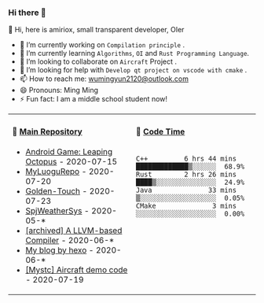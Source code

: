 ### Hi there 👋

:baby_chick: Hi, here is amiriox, small transparent developer, OIer

<!--
**AMIRIOX/AMIRIOX** is a ✨ _special_ ✨ repository because its `README.md` (this file) appears on your GitHub profile.
-->

<!--Here are some ideas to get you started:-->

- 🔭 I’m currently working on `Compilation principle` .
- 🌱 I’m currently learning `Algorithms`, `OI` and `Rust Programming Language`.
- 👯 I’m looking to collaborate on `Aircraft` Project . 
- 🤔 I’m looking for help with `Develop qt project on vscode with cmake` .
- 📫 How to reach me: [wumingyun2120@outlook.com](mailto://wumingyun2120@outlook.com)
- 😄 Pronouns: Ming Ming 
- ⚡ Fun fact: I am a middle school student now!
<!-- 💬 Ask me about `wumingyun2120@outlook.com` .-->
<table>
<tr>
<td valign="top" width="50%">

#### 🔭 <a href="https://github.com/AMIRIOX?tab=repositories" target="_blank">Main Repository</a>
* <a href='https://github.com/AMIRIOX/leaping-octopus' target='_blank'>Android Game: Leaping Octopus</a> - 2020-07-15
* <a href='https://github.com/AMIRIOX/MyLuoguRepo' target='_blank'>MyLuoguRepo</a> - 2020-07-20
* <a href='https://github.com/AMIRIOX/Golden-Touch' target='_blank'>Golden-Touch</a> - 2020-07-23
* <a href='https://github.com/AMIRIOX/SpjWeather' target='_blank'>SpjWeatherSys</a> - 2020-05-*
* <a href='https://github.com/AMIRIOX/JvavLlvmCompiler' target='_blank'>[archived] A LLVM-based Compiler</a> - 2020-06-*
* <a href='https://github.com/AMIRIOX/AMIRIOX.github.io' target='_blank'>My blog by hexo</a> - 2020-06-*
* <a href='https://github.com/MystaticDevelopers/aircraft-demo' target='_blank'>[Mystc] Aircraft demo code</a> - 2020-07-19

</td>
<td valign="top" width="50%">
 
#### 🤔 <a href="#" target="_blank">Code Time</a>
 
```text

C++         6 hrs 44 mins  █████████████▒░░░░░░  68.9% 
Rust        2 hrs 26 mins  ████▒░░░░░░░░░░░░░░░  24.9% 
Java              33 mins  ▒░░░░░░░░░░░░░░░░░░░  0.05% 
CMake              3 mins  ░░░░░░░░░░░░░░░░░░░░  0.00% 

```
</td>
</tr>
<!--<tr>
<td valign="top" width="50%">
#### 📫 <a href="https://amiriox.github.io/" target="_blank">Recent Blog</a>
* <a href='https://amiriox.github.io/2020/07/20/C001-%E7%AC%AC%E4%B8%80%E4%B8%AAhelloworld%E6%8F%92%E4%BB%B6/' target='_blank'>[Chinese]VSCode extension development C0</a>
* <a href='https://amiriox.github.io/2020/07/20/C002-%E5%8F%B3%E9%94%AE%E8%8F%9C%E5%8D%95%E5%92%8C%E5%BF%AB%E6%8D%B7%E9%94%AE/' target='_blank'>[Chinese]VSCode extension development C1</a>
</td>
<td valign="top" width="50%">
#### 🌱<a href="#" target="_blank">Funny Soul</a>
* I am not a funny soul.
</td>
  </tr> -->
</table>

